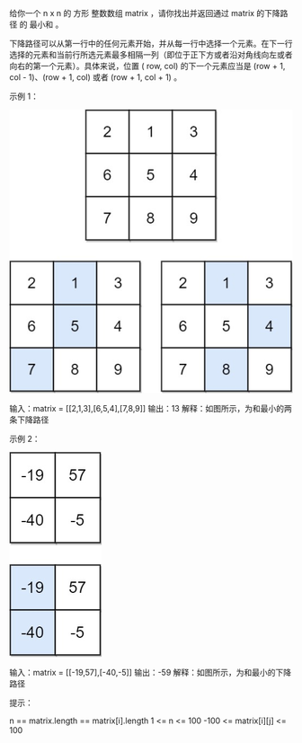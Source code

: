 给你一个 n x n 的 方形 整数数组 matrix ，请你找出并返回通过 matrix 的下降路径 的 最小和 。

下降路径可以从第一行中的任何元素开始，并从每一行中选择一个元素。在下一行选择的元素和当前行所选元素最多相隔一列（即位于正下方或者沿对角线向左或者向右的第一个元素）。具体来说，位置 (
row, col) 的下一个元素应当是 (row + 1, col - 1)、(row + 1, col) 或者 (row + 1, col + 1) 。

示例 1：

![img.png](img.png)

输入：matrix = [[2,1,3],[6,5,4],[7,8,9]]
输出：13
解释：如图所示，为和最小的两条下降路径

示例 2：

![img_1.png](img_1.png)

输入：matrix = [[-19,57],[-40,-5]]
输出：-59
解释：如图所示，为和最小的下降路径

提示：

n == matrix.length == matrix[i].length
1 <= n <= 100
-100 <= matrix[i][j] <= 100
